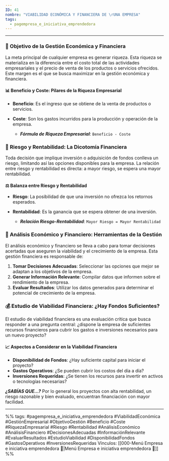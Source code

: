 ```yaml
---
ID: 41
nombre: "VIABILIDAD ECONÓMICA Y FINANCIERA DE \rUNA EMPRESA"
tags:
  - pagempresa_e_iniciativa_emprendedora
---
```

___
### 🎯 Objetivo de la Gestión Económica y Financiera

La meta principal de cualquier empresa es generar riqueza. Esta riqueza se materializa en la diferencia entre el costo total de las actividades empresariales y el precio de venta de los productos o servicios ofrecidos. Este margen es el que se busca maximizar en la gestión económica y financiera.

#### 📊 Beneficio y Coste: Pilares de la Riqueza Empresarial

* **Beneficio**: Es el ingreso que se obtiene de la venta de productos o servicios.
* **Coste**: Son los gastos incurridos para la producción y operación de la empresa.
  
  - ***Fórmula de Riqueza Empresarial***: ``Beneficio - Coste``

### 🎲 Riesgo y Rentabilidad: La Dicotomía Financiera

Toda decisión que implique inversión o adquisición de fondos conlleva un riesgo, limitando así las opciones disponibles para la empresa. La relación entre riesgo y rentabilidad es directa: a mayor riesgo, se espera una mayor rentabilidad.

#### ⚖️ Balanza entre Riesgo y Rentabilidad

* **Riesgo**: La posibilidad de que una inversión no ofrezca los retornos esperados.
* **Rentabilidad**: Es la ganancia que se espera obtener de una inversión.

  - ***Relación Riesgo-Rentabilidad***: ``Mayor Riesgo = Mayor Rentabilidad``

### 📝 Análisis Económico y Financiero: Herramientas de la Gestión

El análisis económico y financiero se lleva a cabo para tomar decisiones acertadas que aseguren la viabilidad y el crecimiento de la empresa. Esta gestión financiera es responsable de:

1. **Tomar Decisiones Adecuadas**: Seleccionar las opciones que mejor se adaptan a los objetivos de la empresa.
2. **Generar Información Relevante**: Compilar datos que informen sobre el rendimiento de la empresa.
3. **Evaluar Resultados**: Utilizar los datos generados para determinar el potencial de crecimiento de la empresa.

### 💰 Estudio de Viabilidad Financiera: ¿Hay Fondos Suficientes?


El estudio de viabilidad financiera es una evaluación crítica que busca responder a una pregunta central: ¿dispone la empresa de suficientes recursos financieros para cubrir los gastos e inversiones necesarios para un nuevo proyecto?

#### 📈 Aspectos a Considerar en la Viabilidad Financiera 

* **Disponibilidad de Fondos**: ¿Hay suficiente capital para iniciar el proyecto?
* **Gastos Operativos**: ¿Se pueden cubrir los costos del día a día?
* **Inversiones Requeridas**: ¿Se tienen los recursos para invertir en activos o tecnologías necesarias?
  

***¿SABÍAS QUE...?***
Por lo general los proyectos con alta rentabilidad, un riesgo razonable y bien evaluado, encuentran financiación con mayor facilidad.

____
%%
tags:  #pagempresa_e_iniciativa_emprendedora #ViabilidadEconómica #GestiónEmpresarial #ObjetivoGestión #Beneficio #Coste #RiquezaEmpresarial #Riesgo #Rentabilidad #AnálisisEconómico #AnálisisFinanciero #DecisionesAdecuadas #InformaciónRelevante #EvaluarResultados #EstudioViabilidad #DisponibilidadFondos #GastosOperativos #InversionesRequeridas
Vínculos:  [[000-Menú Empresa e iniciativa emprendedora 📃|Menú Empresa e iniciativa emprendedora 📃]]
%%
